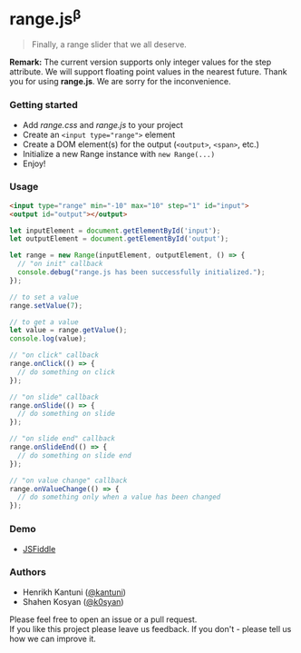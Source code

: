 # range.js<sup>β</sup>
> Finally, a range slider that we all deserve.

**Remark:** The current version supports only integer values for the step attribute. We will support floating point values in the nearest future. Thank you for using **range.js**. We are sorry for the inconvenience.

### Getting started
- Add _range.css_ and _range.js_ to your project
- Create an `<input type="range">` element
- Create a DOM element(s) for the output (`<output>`, `<span>`, etc.)
- Initialize a new Range instance with `new Range(...)` 
- Enjoy!

### Usage
```html
<input type="range" min="-10" max="10" step="1" id="input">
<output id="output"></output>
```

```javascript
let inputElement = document.getElementById('input');
let outputElement = document.getElementById('output');

let range = new Range(inputElement, outputElement, () => {
  // "on init" callback
  console.debug("range.js has been successfully initialized.");
});

// to set a value
range.setValue(7);

// to get a value
let value = range.getValue();
console.log(value);

// "on click" callback
range.onClick(() => {
  // do something on click
});

// "on slide" callback
range.onSlide(() => {
  // do something on slide
});

// "on slide end" callback
range.onSlideEnd(() => {
  // do something on slide end
});

// "on value change" callback
range.onValueChange(() => {
  // do something only when a value has been changed
});
```

### Demo
- [JSFiddle](https://jsfiddle.net/bruntouchables/8ayhrpk0/)

### Authors
- Henrikh Kantuni ([@kantuni](https://github.com/kantuni))
- Shahen Kosyan ([@k0syan](https://github.com/k0syan))

Please feel free to open an issue or a pull request.  
If you like this project please leave us feedback. If you don't - please tell us how we can improve it.
